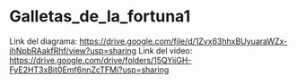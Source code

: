# Galletas_de_la_fortuna1
Link del diagrama: https://drive.google.com/file/d/1Zvx63hhxBUyuaraWZx-ihNpbRAakfRhf/view?usp=sharing
Link del video: https://drive.google.com/drive/folders/15QYiiGH-FyE2HT3xBit0Emf6nnZcTFMi?usp=sharing
